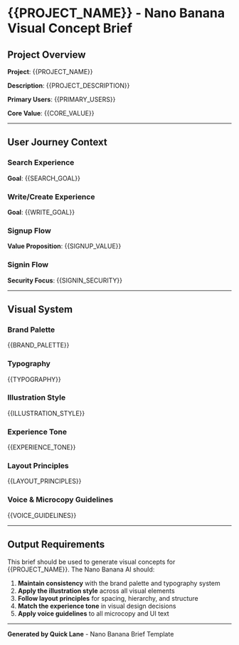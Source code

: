 # {{PROJECT_NAME}} - Nano Banana Visual Concept Brief

## Project Overview

**Project**: {{PROJECT_NAME}}

**Description**: {{PROJECT_DESCRIPTION}}

**Primary Users**: {{PRIMARY_USERS}}

**Core Value**: {{CORE_VALUE}}

---

## User Journey Context

### Search Experience
**Goal**: {{SEARCH_GOAL}}

### Write/Create Experience
**Goal**: {{WRITE_GOAL}}

### Signup Flow
**Value Proposition**: {{SIGNUP_VALUE}}

### Signin Flow
**Security Focus**: {{SIGNIN_SECURITY}}

---

## Visual System

### Brand Palette
{{BRAND_PALETTE}}

### Typography
{{TYPOGRAPHY}}

### Illustration Style
{{ILLUSTRATION_STYLE}}

### Experience Tone
{{EXPERIENCE_TONE}}

### Layout Principles
{{LAYOUT_PRINCIPLES}}

### Voice & Microcopy Guidelines
{{VOICE_GUIDELINES}}

---

## Output Requirements

This brief should be used to generate visual concepts for {{PROJECT_NAME}}. The Nano Banana AI should:

1. **Maintain consistency** with the brand palette and typography system
2. **Apply the illustration style** across all visual elements
3. **Follow layout principles** for spacing, hierarchy, and structure
4. **Match the experience tone** in visual design decisions
5. **Apply voice guidelines** to all microcopy and UI text

---

**Generated by Quick Lane** - Nano Banana Brief Template
